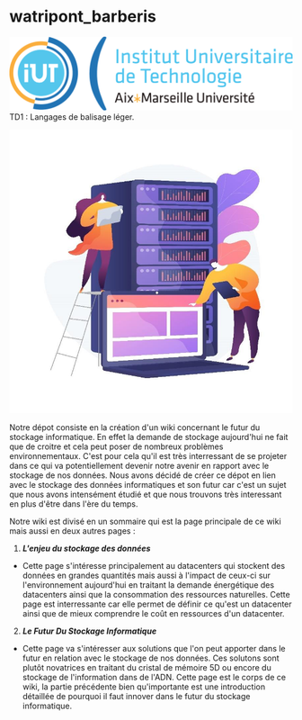 # watripont_barberis
![Image](https://github.com/jeremywtp/watripont_barberis/blob/main/images/21919940.png)
TD1 : Langages de balisage léger.

![Image](https://github.com/jeremywtp/watripont_barberis/blob/main/images/image1.png)

Notre dépot consiste en la création d'un wiki concernant le futur du stockage informatique. En effet la demande de stockage aujourd'hui ne fait que de croitre et cela peut poser de nombreux problèmes environnementaux. C'est pour cela qu'il est très interressant de se projeter dans ce qui va potentiellement devenir notre avenir en rapport avec le stockage de nos données. Nous avons décidé de créer ce dépot en lien avec le stockage des données informatiques et son futur car c'est un sujet que nous avons intensément étudié et que nous trouvons très interessant en plus d'être dans l'ère du temps. 

Notre wiki est divisé en un sommaire qui est la page principale de ce wiki mais aussi en deux autres pages :
1. _**L'enjeu du stockage des données**_
  * Cette page s'intéresse principalement au datacenters qui stockent des données en grandes quantités mais aussi à l'impact de ceux-ci sur l'environnement aujourd'hui en traitant la demande énergétique des datacenters ainsi que la consommation des ressources naturelles. Cette page est interressante car elle permet de définir ce qu'est un datacenter ainsi que de mieux comprendre le coût en ressources d'un datacenter.
2. _**Le Futur Du Stockage Informatique**_
  * Cette page va s'intéresser aux solutions que l'on peut apporter dans le futur en relation avec le stockage de nos données. Ces solutons sont plutôt novatrices en traitant du cristal de mémoire 5D ou encore du stockage de l'information dans de l'ADN. Cette page est le corps de ce wiki, la partie précédente bien qu'importante est une introduction détaillée de pourquoi il faut innover dans le futur du stockage informatique.
